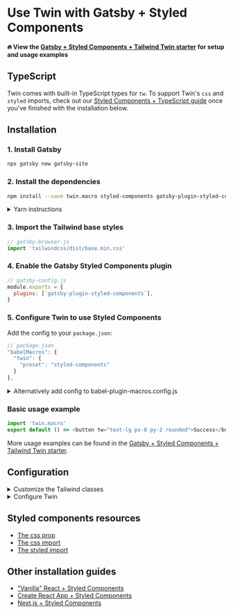 # Use Twin with Gatsby + Styled Components

**🔥 View the [Gatsby + Styled Components + Tailwind Twin starter](https://codesandbox.io/s/gatsby-tailwind-styled-components-starter-trrlp) for setup and usage examples**

## TypeScript

Twin comes with built-in TypeScript types for `tw`.
To support Twin's `css` and `styled` imports, check out our [Styled Components + TypeScript guide](typescript.md) once you've finished with the installation below.

## Installation

### 1. Install Gatsby

```bash
npx gatsby new gatsby-site
```

### 2. Install the dependencies

```bash
npm install --save twin.macro styled-components gatsby-plugin-styled-components
```

<details>
  <summary>Yarn instructions</summary>

```bash
yarn add twin.macro styled-components gatsby-plugin-styled-components
```

</details>

### 3. Import the Tailwind base styles

```js
// gatsby-browser.js
import 'tailwindcss/dist/base.min.css'
```

### 4. Enable the Gatsby Styled Components plugin

```js
// gatsby-config.js
module.exports = {
  plugins: [`gatsby-plugin-styled-components`],
}
```

### 5. Configure Twin to use Styled Components

Add the config to your `package.json`:

```js
// package.json
"babelMacros": {
  "twin": {
    "preset": "styled-components"
  }
},
```

<details>
  <summary>Alternatively add config to babel-plugin-macros.config.js</summary>

```js
// babel-plugin-macros.config.js
module.exports = {
  twin: {
    preset: 'styled-components',
  },
}
```

</details>

### Basic usage example

```js
import 'twin.macro'
export default () => <button tw="text-lg px-8 py-2 rounded">Success</button>
```

More usage examples can be found in the [Gatsby + Styled Components + Tailwind Twin starter](https://codesandbox.io/s/gatsby-tailwind-styled-components-starter-trrlp).

## Configuration

<details>
  <summary>Customize the Tailwind classes</summary>

### Customize the Tailwind classes

For style customizations, you’ll need to add a `tailwind.config.js` in your project root.

> It’s important to know that you don’t need a `tailwind.config.js` to use Twin. You already have access to every class with every variant.
> Unlike Tailwind, twin.macro only generates styles for the classes you use. This means you don’t need to use additional tools like purgeCSS.

Choose from one of the following configs:

- a) Start with an empty config:

  ```js
  // tailwind.config.js
  module.exports = {
    theme: {
      extend: {},
    },
  }
  ```

- b) Start with a [full config](https://raw.githubusercontent.com/tailwindcss/tailwindcss/master/stubs/defaultConfig.stub.js):

  ```bash
  # cd into your project folder then:
  curl https://raw.githubusercontent.com/tailwindcss/tailwindcss/master/stubs/defaultConfig.stub.js > tailwind.config.js
  ```

  In the config, there only needs to be a `theme: {...}` entry so feel free to cleanup.

### Working with the config

You can overwrite or extend classes the same way as Tailwind.<br/>
Overwrite parts of the base config in `theme: { ... }` and extend in `theme: { extend: { ... } }`.<br/>
Read more in the [Tailwind theme docs](https://tailwindcss.com/docs/theme).

<hr />

</details>

<details>
  <summary>Configure Twin</summary>

### Configure Twin

These options can be added to your `package.json`:

```js
// package.json
"babelMacros": {
    "twin": {
      "config": "./tailwind.config.js",
      "preset": "styled-components",
      "autoCssProp": false,
      "hasSuggestions": true,
      "debug": false,
    }
},
```

Alternatively add the config to `babel-plugin-macros.config.js` in your project root:

```js
// babel-plugin-macros.config.js
module.exports = {
  twin: {
    config: './tailwind.config.js',
    preset: 'styled-components',
    autoCssProp: false,
    hasSuggestions: true,
    debug: false,
  },
}
```

| Name           | Type      | Default                  | Description                                                                                                                                                                                                              |
| -------------- | --------- | ------------------------ | ------------------------------------------------------------------------------------------------------------------------------------------------------------------------------------------------------------------------ |
| config         | `string`  | `"./tailwind.config.js"` | The path to your Tailwind config                                                                                                                                                                                         |
| preset         | `string`  | `emotion`                | The css-in-js library to use behind the scenes - you should set this to `styled-components`                                                                                                                              |
| hasSuggestions | `boolean` | `true`                   | Display class suggestions when a class can't be found                                                                                                                                                                    |
| debug          | `boolean` | `false`                  | Display information about the Tailwind class conversions                                                                                                                                                                 |
| autoCssProp    | `boolean` | `false`                  | This code automates the import of 'styled-components/macro' so you can use their css prop. Enable it if you're using styled-components with CRA or Vanilla React. If you're using Emotion, setting to true does nothing. |

If Twin's default `styled` and `css` imports need to be adjusted, you can do so with the following config:<br/>

```js
{
  styled: { import: "default", from: "styled-components" },
  css: { import: "css", from: "styled-components/macro" }
}
```

**Note:** Make sure you remove the `preset` option as that value disables the styled + css options.

<hr />

</details>

## Styled components resources

- [The css prop](https://styled-components.com/docs/api#css-prop)
- [The css import](https://styled-components.com/docs/api#css)
- [The styled import](https://styled-components.com/docs/api#styled)

## Other installation guides

- ["Vanilla" React + Styled Components](react.md)
- [Create React App + Styled Components](create-react-app.md)
- [Next.js + Styled Components](next.md)
